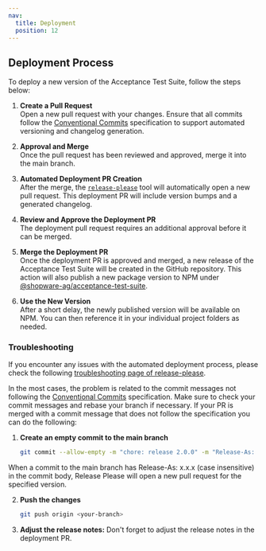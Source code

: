 ```yaml
---
nav:
  title: Deployment
  position: 12
---
```


## Deployment Process

To deploy a new version of the Acceptance Test Suite, follow the steps below:

1. **Create a Pull Request**  
   Open a new pull request with your changes. Ensure that all commits follow the [Conventional Commits](https://www.conventionalcommits.org/en/v1.0.0/) specification to support automated versioning and changelog generation.

2. **Approval and Merge**  
   Once the pull request has been reviewed and approved, merge it into the main branch.

3. **Automated Deployment PR Creation**  
   After the merge, the [`release-please`](https://github.com/googleapis/release-please) tool will automatically open a new pull request. This deployment PR will include version bumps and a generated changelog.

4. **Review and Approve the Deployment PR**  
   The deployment pull request requires an additional approval before it can be merged.

5. **Merge the Deployment PR**  
   Once the deployment PR is approved and merged, a new release of the Acceptance Test Suite will be created in the GitHub repository. This action will also publish a new package version to NPM under  
   [@shopware-ag/acceptance-test-suite](https://www.npmjs.com/package/@shopware-ag/acceptance-test-suite).

6. **Use the New Version**  
   After a short delay, the newly published version will be available on NPM. You can then reference it in your individual project folders as needed.

### Troubleshooting

If you encounter any issues with the automated deployment process, please check the following [troubleshooting page of release-please](https://github.com/googleapis/release-please?tab=readme-ov-file#release-please-bot-does-not-create-a-release-pr-why).

In the most cases, the problem is related to the commit messages not following the [Conventional Commits](https://www.conventionalcommits.org/en/v1.0.0/) specification. Make sure to check your commit messages and rebase your branch if necessary. If your PR is merged with a commit message that does not follow the specification you can do the following:

1. **Create an empty commit to the main branch**  

   ```bash
   git commit --allow-empty -m "chore: release 2.0.0" -m "Release-As: 2.0.0"
   ```

When a commit to the main branch has Release-As: x.x.x (case insensitive) in the commit body, Release Please will open a new pull request for the specified version.   

2. **Push the changes**  

   ```bash
   git push origin <your-branch>
   ```
   
3. **Adjust the release notes:** Don't forget to adjust the release notes in the deployment PR.
